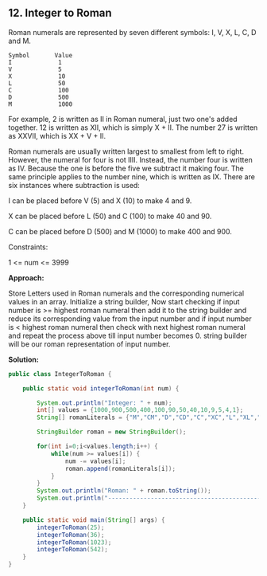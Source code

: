 ## 12. Integer to Roman

Roman numerals are represented by seven different symbols: I, V, X, L, C, D and M.

```
Symbol       Value
I             1
V             5
X             10
L             50
C             100
D             500
M             1000
```

For example, 2 is written as II in Roman numeral, just two one's added together. 12 is written as XII, which is simply X + II. The number 27 is written as XXVII, which is XX + V + II.

Roman numerals are usually written largest to smallest from left to right. However, the numeral for four is not IIII. Instead, the number four is written as IV. Because the one is before the five we subtract it making four. The same principle applies to the number nine, which is written as IX. There are six instances where subtraction is used:

I can be placed before V (5) and X (10) to make 4 and 9. 

X can be placed before L (50) and C (100) to make 40 and 90.

C can be placed before D (500) and M (1000) to make 400 and 900.

Constraints:

1 <= num <= 3999

**Approach:**

Store Letters used in Roman numerals and the corresponding numerical values in an array. Initialize a string builder, Now start checking if input number is >= highest roman numeral then add it to the string builder and reduce its corresponding value from the input number and if input number is < highest roman numeral then check with next highest roman numeral and repeat the process above till input number becomes 0. string builder will be our roman representation of input number.

**Solution:**

```java
public class IntegerToRoman {

    public static void integerToRoman(int num) {

        System.out.println("Integer: " + num);
        int[] values = {1000,900,500,400,100,90,50,40,10,9,5,4,1};
        String[] romanLiterals = {"M","CM","D","CD","C","XC","L","XL","X","IX","V","IV","I"};

        StringBuilder roman = new StringBuilder();

        for(int i=0;i<values.length;i++) {
            while(num >= values[i]) {
                num -= values[i];
                roman.append(romanLiterals[i]);
            }
        }
        System.out.println("Roman: " + roman.toString());
        System.out.println("---------------------------------------------------");
    }

    public static void main(String[] args) {
        integerToRoman(25);
        integerToRoman(36);
        integerToRoman(1023);
        integerToRoman(542);
    }
}
```
